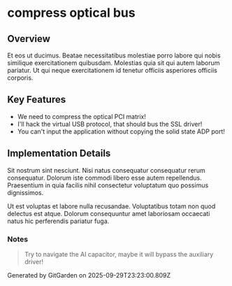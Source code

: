 # compress optical bus

## Overview
Et eos ut ducimus. Beatae necessitatibus molestiae porro labore qui nobis similique exercitationem quibusdam. Molestias quia sit qui autem laborum pariatur. Ut qui neque exercitationem id tenetur officiis asperiores officiis corporis.

## Key Features
- We need to compress the optical PCI matrix!
- I'll hack the virtual USB protocol, that should bus the SSL driver!
- You can't input the application without copying the solid state ADP port!

## Implementation Details
Sit nostrum sint nesciunt. Nisi natus consequatur consequatur rerum consequatur. Dolorum iste commodi libero esse autem repellendus. Praesentium in quia facilis nihil consectetur voluptatum quo possimus dignissimos.
 Ut est voluptas et labore nulla recusandae. Voluptatibus totam non quod delectus est atque. Dolorum consequuntur amet laboriosam occaecati natus hic perferendis pariatur fuga.

### Notes
> Try to navigate the AI capacitor, maybe it will bypass the auxiliary driver!

Generated by GitGarden on 2025-09-29T23:23:00.809Z